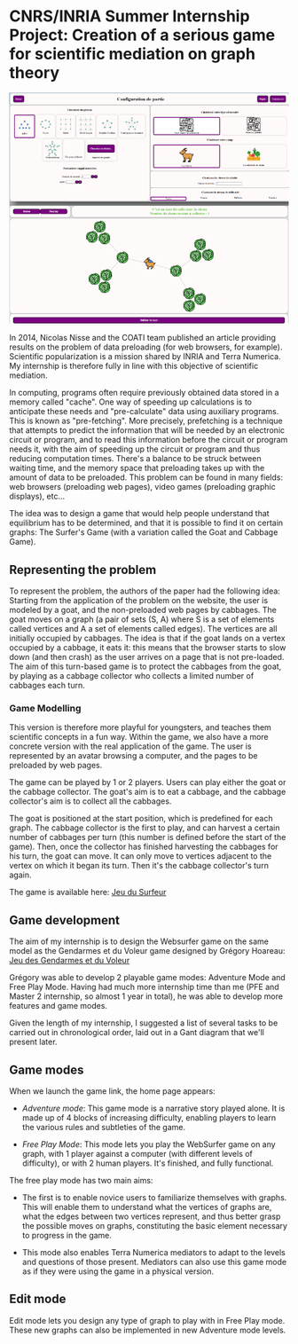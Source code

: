 # CNRS/INRIA Summer Internship Project: Creation of a serious game for scientific mediation on graph theory

![Local Image](WebSurfeur/Screenshot_websurfer.png)

In 2014, Nicolas Nisse and the COATI team published an article providing results on the problem of data preloading (for web browsers, for example). Scientific popularization is a mission shared by INRIA and Terra Numerica. My internship is therefore fully in line with this objective of scientific mediation.

In computing, programs often require previously obtained data stored in a memory called "cache". One way of speeding up calculations is to anticipate these needs and "pre-calculate" data using auxiliary programs. This is known as "pre-fetching".
More precisely, prefetching is a technique that attempts to predict the information that will be needed by an electronic circuit or program, and to read this information before the circuit or program needs it, with the aim of speeding up the circuit or program and thus reducing computation times.
There's a balance to be struck between waiting time, and the memory space that preloading takes up with the amount of data to be preloaded. This problem can be found in many fields: web browsers (preloading web pages), video games (preloading graphic displays), etc...

The idea was to design a game that would help people understand that equilibrium has to be determined, and that it is possible to find it on certain graphs: The Surfer's Game (with a variation called the Goat and Cabbage Game).

## Representing the problem

To represent the problem, the authors of the paper had the following idea: Starting from the application of the problem on the website, the user is modeled by a goat, and the non-preloaded web pages by cabbages. The goat moves on a graph (a pair of sets (S, A) where S is a set of elements called vertices and A a set of elements called edges). The vertices are all initially occupied by cabbages. The idea is that if the goat lands on a vertex occupied by a cabbage, it eats it: this means that the browser starts to slow down (and then crash) as the user arrives on a page that is not pre-loaded. The aim of this turn-based game is to protect the cabbages from the goat, by playing as a cabbage collector who collects a limited number of cabbages each turn.

### Game Modelling

This version is therefore more playful for youngsters, and teaches them scientific concepts in a fun way. Within the game, we also have a more concrete version with the real application of the game. The user is represented by an avatar browsing a computer, and the pages to be preloaded by web pages.

The game can be played by 1 or 2 players. Users can play either the goat or the cabbage collector. The goat's aim is to eat a cabbage, and the cabbage collector's aim is to collect all the cabbages.

The goat is positioned at the start position, which is predefined for each graph. The cabbage collector is the first to play, and can harvest a certain number of cabbages per turn (this number is defined before the start of the game). Then, once the collector has finished harvesting the cabbages for his turn, the goat can move. It can only move to vertices adjacent to the vertex on which it began its turn. Then it's the cabbage collector's turn again.

The game is available here: [Jeu du Surfeur](https://www-sop.inria.fr/members/Yannis.Belkhiter/)

## Game development

The aim of my internship is to design the Websurfer game on the same model as the Gendarmes et du Voleur game designed by Grégory Hoareau: [Jeu des Gendarmes et du Voleur](https://www-sop.inria.fr/members/Gregory.Hoareau/)

Grégory was able to develop 2 playable game modes: Adventure Mode and Free Play Mode. Having had much more internship time than me (PFE and Master 2 internship, so almost 1 year in total), he was able to develop more features and game modes.

Given the length of my internship, I suggested a list of several tasks to be carried out in chronological order, laid out in a Gant diagram that we'll present later.

## Game modes

When we launch the game link, the home page appears:

- *Adventure mode*: This game mode is a narrative story played alone. It is made up of 4 blocks of increasing difficulty, enabling players to learn the various rules and subtleties of the game.

- *Free Play Mode*: This mode lets you play the WebSurfer game on any graph, with 1 player against a computer (with different levels of difficulty), or with 2 human players. It's finished, and fully functional.

The free play mode has two main aims:

- The first is to enable novice users to familiarize themselves with graphs. This will enable them to understand what the vertices of graphs are, what the edges between two vertices represent, and thus better grasp the possible moves on graphs, constituting the basic element necessary to progress in the game.

- This mode also enables Terra Numerica mediators to adapt to the levels and questions of those present. Mediators can also use this game mode as if they were using the game in a physical version.

## Edit mode

Edit mode lets you design any type of graph to play with in Free Play mode. These new graphs can also be implemented in new Adventure mode levels.







